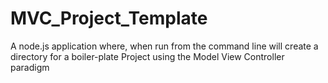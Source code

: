 # MVC_Project_Template
A node.js application where, when run from the command line will create a directory for a boiler-plate Project using the Model View Controller paradigm
